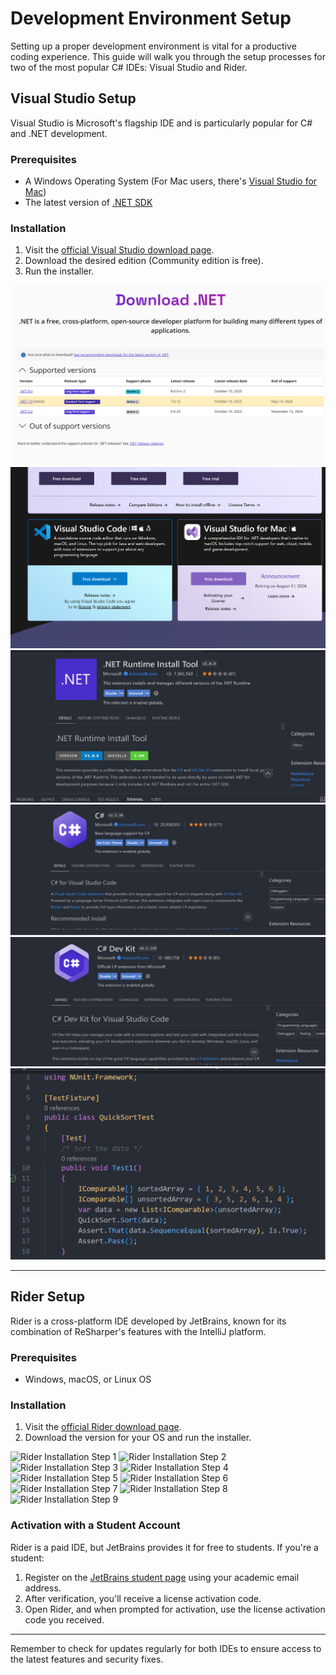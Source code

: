 # Development Environment Setup

Setting up a proper development environment is vital for a productive coding experience. This guide will walk you through the setup processes for two of the most popular C# IDEs: Visual Studio and Rider.

## Visual Studio Setup

Visual Studio is Microsoft's flagship IDE and is particularly popular for C# and .NET development.

### Prerequisites

- A Windows Operating System (For Mac users, there's [Visual Studio for Mac](https://visualstudio.microsoft.com/vs/mac/))
- The latest version of [.NET SDK](https://dotnet.microsoft.com/download/dotnet)

### Installation

1. Visit the [official Visual Studio download page](https://visualstudio.microsoft.com/downloads/).
2. Download the desired edition (Community edition is free).
3. Run the installer.

![VS Installation Step 1](./Images/VS/VS_In_1.png)
![VS Installation Step 2](./Images/VS/VS_In_2.png)
![VS Installation Step 3](./Images/VS/VS_In_3.png)
![VS Installation Step 4](./Images/VS/VS_In_4.png)
![VS Installation Step 5](./Images/VS/VS_In_5.png)
![VS Installation Step 6](./Images/VS/VS_In_6.png)



---

## Rider Setup

Rider is a cross-platform IDE developed by JetBrains, known for its combination of ReSharper's features with the IntelliJ platform.

### Prerequisites

- Windows, macOS, or Linux OS

### Installation

1. Visit the [official Rider download page](https://www.jetbrains.com/rider/download/).
2. Download the version for your OS and run the installer.

![Rider Installation Step 1](./Images/Rider/Rider_In_1.jpg)
![Rider Installation Step 2](./Images/Rider/Rider_In_2.jpg)
![Rider Installation Step 3](./Images/Rider/Rider_In_3.jpg)
![Rider Installation Step 4](./Images/Rider/Rider_In_4.jpg)
![Rider Installation Step 5](./Images/Rider/Rider_In_5.jpg)
![Rider Installation Step 6](./Images/Rider/Rider_In_6.jpg)
![Rider Installation Step 7](./Images/Rider/Rider_In_7.jpg)
![Rider Installation Step 8](./Images/Rider/Rider_In_8.jpg)
![Rider Installation Step 9](./Images/Rider/Rider_In_9.jpg)

### Activation with a Student Account

Rider is a paid IDE, but JetBrains provides it for free to students. If you're a student:

1. Register on the [JetBrains student page](https://www.jetbrains.com/student/) using your academic email address.
2. After verification, you'll receive a license activation code.
3. Open Rider, and when prompted for activation, use the license activation code you received.

---

Remember to check for updates regularly for both IDEs to ensure access to the latest features and security fixes.

